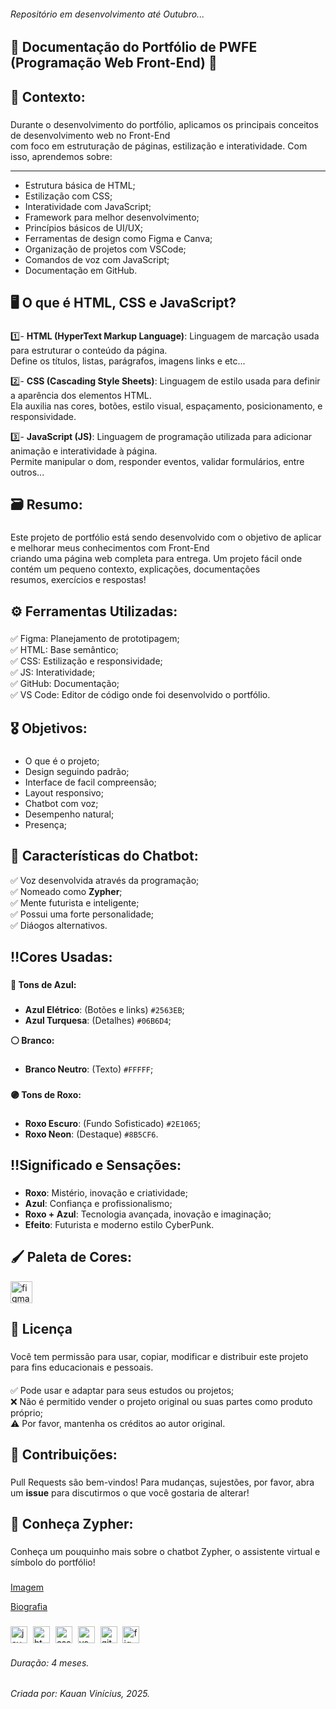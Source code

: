 <h6>Repositório em desenvolvimento até Outubro...</h6>


**<h2>📘 Documentação do Portfólio de PWFE (Programação Web Front-End) 📘</h2>**

###

**<h2>📌 Contexto:</h2>**

###

Durante o desenvolvimento do portfólio, aplicamos os principais conceitos de desenvolvimento web no Front-End<br>
com foco em estruturação de páginas, estilização e interatividade. Com isso, aprendemos sobre: 

---

- Estrutura básica de HTML;
- Estilização com CSS;
- Interatividade com JavaScript;
- Framework para melhor desenvolvimento;
- Princípios básicos de UI/UX;
- Ferramentas de design como Figma e Canva;
- Organização de projetos com VSCode;
- Comandos de voz com JavaScript;
- Documentação em GitHub.

###

**<h2>🖥️ O que é HTML, CSS e JavaScript?</h2>**

###

1️⃣- **HTML (HyperText Markup Language)**: Linguagem de marcação usada para estruturar o conteúdo da página.<br>
Define os títulos, listas, parágrafos, imagens links e etc...<br>

2️⃣- **CSS (Cascading Style Sheets)**: Linguagem de estilo usada para definir a aparência dos elementos HTML.<br>
Ela auxilia nas cores, botões, estilo visual, espaçamento, posicionamento, e responsividade.<br>

3️⃣- **JavaScript (JS)**: Linguagem de programação utilizada para adicionar animação e interatividade à página.<br>
Permite manipular o dom, responder eventos, validar formulários, entre outros...

###

**<h2>🗃️ Resumo:</h2>**

###

Este projeto de portfólio está sendo desenvolvido com o objetivo de aplicar e melhorar meus conhecimentos com Front-End<br>
criando uma página web completa para entrega. Um projeto fácil onde contém um pequeno contexto, explicações, documentações<br>
resumos, exercícios e respostas!

###

**<h2>⚙️ Ferramentas Utilizadas:</h2>**

###

✅ Figma: Planejamento de prototipagem;<br>
✅ HTML: Base semântico;<br>
✅ CSS: Estilização e responsividade;<br>
✅ JS: Interatividade;<br>
✅ GitHub: Documentação;<br>
✅ VS Code: Editor de código onde foi desenvolvido o portfólio.

###

**<h2>🎖 Objetivos:</h2>**

###

- O que é o projeto;
- Design seguindo padrão;
- Interface de facil compreensão; 
- Layout responsivo;
- Chatbot com voz; 
- Desempenho natural;
- Presença;

###

**<h2>🤖 Características do Chatbot:</h2>**

✅️ Voz desenvolvida através da programação;<br>
✅️ Nomeado como **Zypher**;<br>
✅️ Mente futurista e inteligente;<br>
✅️ Possui uma forte personalidade;<br>
✅️ Diáogos alternativos.

###

**<h2>‼️Cores Usadas:</h2>**

###

**🔵 Tons de Azul:**

###

- **Azul Elétrico**: (Botões e links) `#2563EB`;
- **Azul Turquesa**: (Detalhes) `#06B6D4`;

**⚪ Branco:**

###

- **Branco Neutro**: (Texto) `#FFFFF`;

###

**🟣 Tons de Roxo:**

###

- **Roxo Escuro**: (Fundo Sofisticado) `#2E1065`;
- **Roxo Neon**: (Destaque) `#8B5CF6`.

###

**<h2>‼️Significado e Sensações:</h2>**

###

- **Roxo**: Mistério, inovação e criatividade;
- **Azul**: Confiança e profissionalismo;
- **Roxo + Azul**: Tecnologia avançada, inovação e imaginação;
- **Efeito**: Futurista e moderno estilo CyberPunk.

**<h2>🖌️ Paleta de Cores:</h2>**

<div align="left">
  <a href="https://www.figma.com/design/mzNPfg04N3Rg2ru2Y7TXth/Paleta-de-Cores-e-Logo?t=rnE1sR9BrjeKzGUa-0" target="blank">
   <img src="https://img.shields.io/badge/Figma-F24E1E?logo=figma&logoColor=white&style=for-the-badge" height="35" alt="figma logo" title="Acesse mais detalhes aqui!"  />
  </a>
</div>

###

**<h2>📄 Licença</h2>**

###

Você tem permissão para usar, copiar, modificar e distribuir este projeto para fins educacionais e pessoais.

####

✅ Pode usar e adaptar para seus estudos ou projetos;<br>
❌ Não é permitido vender o projeto original ou suas partes como produto próprio;<br>
⚠️ Por favor, mantenha os créditos ao autor original.

###

**<h2>🤝 Contribuições:</h2>**

###

Pull Requests são bem-vindos! Para mudanças, sujestões, por favor, abra um **issue** para discutirmos o que você gostaria de alterar!

###

**<h2>🤖 Conheça Zypher:</h2>**

###

Conheça um pouquinho mais sobre o chatbot Zypher, o assistente virtual e símbolo do portfólio!

###

[Imagem](https://github.com/Kauan19-hub/Portf-lio-PWFE/blob/master/Zypher.png "Zypher está na branch Master!")

[Biografia](https://github.com/Kauan19-hub/Portf-lio-PWFE/blob/master/README.md "Zypher está na branch Master!")

###

<div align="left">
  <img src="https://skillicons.dev/icons?i=js" height="27" alt="javascript logo" title="JavaScript" />
  <img width="1" />
  <img src="https://skillicons.dev/icons?i=html" height="27" alt="html5 logo" title="HTML5" />
  <img width="1" />
  <img src="https://skillicons.dev/icons?i=css" height="27" alt="css logo" title="CSS3" />
  <img width="1" />
  <img src="https://skillicons.dev/icons?i=vscode" height="27" alt="vscode logo" title="Visual Studio Code" />
  <img width="1" />
  <img src="https://skillicons.dev/icons?i=github" height="27" alt="github logo" title="Github"  />
  <img width="1" />
  <img src="https://skillicons.dev/icons?i=figma" height="27" alt="figma logo" title="Figma" />
</div>

<h6>Duração: 4 meses.</h6>
<h6>Criada por: Kauan Vinícius, 2025.</h6>

###





